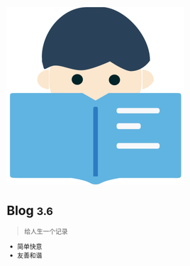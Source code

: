 ![logo](_media/wodexuexi.svg)

# Blog <small>3.6</small>

<!-- [GitHub](https://github.com/docsifyjs/docsify/)
[Get Started](#quick-start) -->
<!-- ![](_media/bg.png) -->
<!-- ![color](#f0f0f0) -->
> 给人生一个记录



- 简单快意 
- 友善和谐
